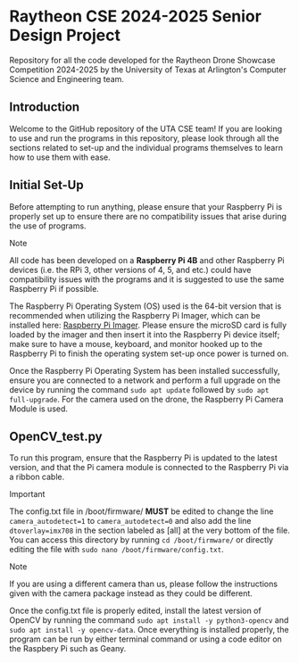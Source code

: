 # Raytheon CSE 2024-2025 Senior Design Project
  Repository for all the code developed for the Raytheon Drone Showcase Competition 2024-2025 by the University of Texas at Arlington's Computer Science and Engineering team.

## Introduction
  Welcome to the GitHub repository of the UTA CSE team! If you are looking to use and run the programs in this repository, please look through all the sections related to set-up and the individual programs themselves to learn how to use them with ease.

## Initial Set-Up
  Before attempting to run anything, please ensure that your Raspberry Pi is properly set up to ensure there are no compatibility issues that arise during the use of programs.  
> [!NOTE]
> All code has been developed on a **Raspberry Pi 4B** and other Raspberry Pi devices (i.e. the RPi 3, other versions of 4, 5, and etc.) could have compatibility issues with the programs and it is suggested to use the same Raspberry Pi if possible.

  The Raspberry Pi Operating System (OS) used is the 64-bit version that is recommended when utilizing the Raspberry Pi Imager, which can be installed here: [Raspberry Pi Imager](https://www.raspberrypi.com/software/). Please ensure the microSD card is fully loaded by the imager and then insert it into the Raspberry Pi device itself; make sure to have a mouse, keyboard, and monitor hooked up to the Raspberry Pi to finish the operating system set-up once power is turned on.  
  
  Once the Raspberry Pi Operating System has been installed successfully, ensure you are connected to a network and perform a full upgrade on the device by running the command `sudo apt update` followed by `sudo apt full-upgrade`. For the camera used on the drone, the Raspberry Pi Camera Module is used. 

## OpenCV_test.py
  To run this program, ensure that the Raspberry Pi is updated to the latest version, and that the Pi camera module is connected to the Raspberry Pi via a ribbon cable.  
> [!IMPORTANT]
> The config.txt file in /boot/firmware/ **MUST** be edited to change the line `camera_autodetect=1` to `camera_autodetect=0` and also add the line `dtoverlay=imx708` in the section labeled as [all] at the very bottom of the file. You can access this directory by running `cd /boot/firmware/` or directly editing the file with `sudo nano /boot/firmware/config.txt`.

> [!NOTE]
> If you are using a different camera than us, please follow the instructions given with the camera package instead as they could be different.

  Once the config.txt file is properly edited, install the latest version of OpenCV by running the command `sudo apt install -y python3-opencv` and `sudo apt install -y opencv-data`. Once everything is installed properly, the program can be run by either terminal command or using a code editor on the Raspbery Pi such as Geany.
